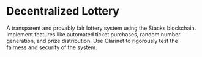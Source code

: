 # Decentralized Lottery
A transparent and provably fair lottery system using the Stacks blockchain. Implement features like automated ticket purchases, random number generation, and prize distribution. Use Clarinet to rigorously test the fairness and security of the system.
